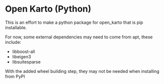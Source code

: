 # Open Karto (Python)

This is an effort to make a python package for open_karto that is pip installable.

For now, some external dependencies may need to come from apt, these include:
- libboost-all
- libeigen3
- libsuitesparse

With the added wheel building step, they may not be needed when installing from PyPI
